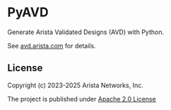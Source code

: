 <!--
  ~ Copyright (c) 2023-2025 Arista Networks, Inc.
  ~ Use of this source code is governed by the Apache License 2.0
  ~ that can be found in the LICENSE file.
  -->

# PyAVD

Generate Arista Validated Designs (AVD) with Python.

See [avd.arista.com](https://avd.arista.com/stable/docs/pyavd.html) for details.

## License

Copyright (c) 2023-2025 Arista Networks, Inc.

The project is published under [Apache 2.0 License](https://github.com/aristanetworks/avd/blob/devel/ansible_collections/arista/avd/LICENSE)
